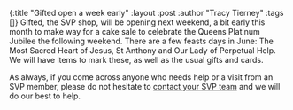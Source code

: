 {:title "Gifted open a week early"
 :layout :post
 :author "Tracy Tierney"
 :tags []}
Gifted, the SVP shop, will be opening next weekend, a bit early this month to make way for a cake sale to celebrate the Queens Platinum Jubilee the following weekend. There are a few feasts days in June: The Most Sacred Heart of Jesus, St Anthony and Our Lady of Perpetual Help. We will have items to mark these, as well as the usual gifts and cards.

As always, if you come across anyone who needs help or a visit from an SVP member, please do not hesitate to [contact your SVP team](../../pages-output/contact/) and we will do our best to help.
